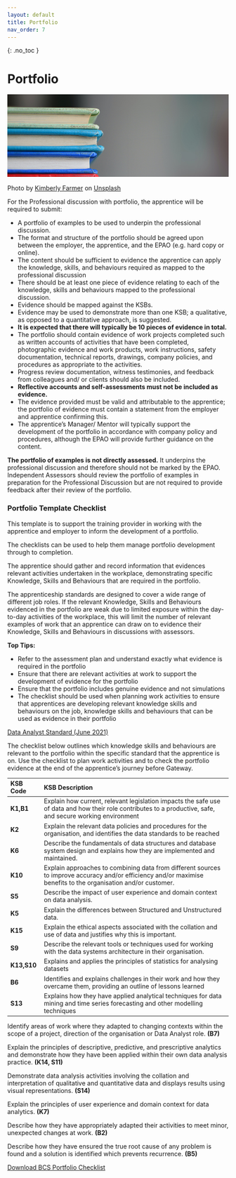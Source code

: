 ```yaml
---
layout: default
title: Portfolio
nav_order: 7
---
```


{: .no_toc }

# Portfolio

![](images/kimberly-farmer-lUaaKCUANVI-unsplash.jpg)

Photo by [Kimberly Farmer](https://unsplash.com/@kimberlyfarmer?utm_source=unsplash&utm_medium=referral&utm_content=creditCopyText) on [Unsplash](https://unsplash.com/s/photos/portfolio?utm_source=unsplash&utm_medium=referral&utm_content=creditCopyText)

For the Professional discussion with portfolio, the apprentice will be required to submit:

* A portfolio of examples to be used to underpin the professional discussion.
* The format and structure of the portfolio should be agreed upon between the employer, the apprentice, and the EPAO (e.g. hard copy or online).
* The content should be sufficient to evidence the apprentice can apply the knowledge, skills, and behaviours required as mapped to the professional discussion
* There should be at least one piece of evidence relating to each of the knowledge, skills and behaviours mapped to the professional discussion.
* Evidence should be mapped against the KSBs.
* Evidence may be used to demonstrate more than one KSB; a qualitative, as opposed to a quantitative approach, is suggested.
* **It is expected that there will typically be 10 pieces of evidence in total.**
* The portfolio should contain evidence of work projects completed such as written accounts of activities that have been completed, photographic evidence and work products, work instructions, safety documentation, technical reports, drawings, company policies, and procedures as appropriate to the activities.
* Progress review documentation, witness testimonies, and feedback from colleagues and/ or clients should also be included.
* **Reflective accounts and self-assessments must not be included as evidence.**
* The evidence provided must be valid and attributable to the apprentice; the portfolio of evidence must contain a statement from the employer and apprentice confirming this.
* The apprentice’s Manager/ Mentor will typically support the development of the portfolio in accordance with company policy and procedures, although the EPAO will provide further guidance on the content.

**The portfolio of examples is not directly assessed.** It underpins the professional discussion and therefore should not be marked by the EPAO. Independent Assessors should review the portfolio of examples in preparation for the Professional Discussion but are not required to provide feedback after their review of the portfolio. 

### Portfolio Template Checklist

This template is to support the training provider in working with the apprentice and employer to inform the development of a portfolio.

The checklists can be used to help them manage portfolio development through to completion.

The apprentice should gather and record information that evidences relevant activities undertaken in the workplace, demonstrating specific Knowledge, Skills and Behaviours that are required in the portfolio.

The apprenticeship standards are designed to cover a wide range of different job roles. If the relevant Knowledge, Skills and Behaviours evidenced in the portfolio are weak due to limited exposure within the day-to-day activities of the workplace, this will limit the number of relevant examples of work that an apprentice can draw on to evidence their Knowledge, Skills and Behaviours in discussions with assessors.

**Top Tips:**

* Refer to the assessment plan and understand exactly what evidence is required in the portfolio
* Ensure that there are relevant activities at work to support the development of evidence for the portfolio
* Ensure that the portfolio includes genuine evidence and not simulations
* The checklist should be used when planning work activities to ensure that apprentices are developing relevant knowledge skills and behaviours on the job, knowledge skills and behaviours that can be used as evidence in their portfolio
 

[Data Analyst Standard (June 2021)](https://www.instituteforapprenticeships.org/apprenticeship-standards/data-analyst-v1-1)

The checklist below outlines which knowledge skills and behaviours are relevant to the portfolio within the specific standard that the apprentice is on. Use the checklist to plan work activities and to check the portfolio evidence at the end of the apprentice’s journey before Gateway. 


| KSB Code         |      KSB Description                            | 
|:-----------------|:------------------------------------------------|
| **K1,B1**     | Explain how current, relevant legislation impacts the safe use of data and how their role contributes to a productive, safe, and secure working environment |
|**K2**|Explain the relevant data policies and procedures for the organisation, and identifies the data standards to be reached|
|**K6**|Describe the fundamentals of data structures and database system design and explains how they are implemented and maintained. |
| **K10**|Explain approaches to combining data from different sources to improve accuracy and/or efficiency and/or maximise benefits to the organisation and/or customer.|
|**S5**|Describe the impact of user experience and domain context on data analysis.|
|**K5**|Explain the differences between Structured and Unstructured data. |
|**K15**|Explain the ethical aspects associated with the collation and use of data and justifies why this is important.|
|**S9**|Describe the relevant tools or techniques used for working with the data systems architecture in their organisation. |
|**K13,S10**|Explains and applies the principles of statistics for analysing datasets |
|**B6**|Identifies and explains challenges in their work and how they overcame them, providing an outline of lessons learned |
|**S13**|Explains how they have applied analytical techniques for data mining and time series forecasting and other modelling techniques |


Identify areas of work where they adapted to changing contexts within the scope of a project, direction of the organisation or Data Analyst role. **(B7)**

Explain the principles of descriptive, predictive, and prescriptive analytics and demonstrate how they have been applied within their own data analysis practice. **(K14, S11)**

Demonstrate data analysis activities involving the collation and interpretation of qualitative and quantitative data and displays results using visual representations. **(S14)**

Explain the principles of user experience and domain context for data analytics. **(K7)**

Describe how they have appropriately adapted their activities to meet minor, unexpected changes at work. **(B2)**

Describe how they have ensured the true root cause of any problem is found and a solution is identified which prevents recurrence. **(B5)**

[Download BCS Portfolio Checklist](https://github.com/martinsolent/solent_store/raw/main/docs/Data%20Analyst%20Level%204%20-%20Portfolio%20Checklist.docx)